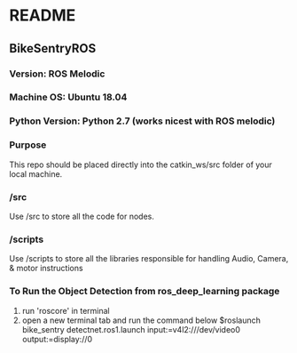 # README
## BikeSentryROS
### Version: ROS Melodic
### Machine OS: Ubuntu 18.04
### Python Version: Python 2.7 (works nicest with ROS melodic)
### Purpose
This repo should be placed directly into the catkin_ws/src folder of your local machine. 

### /src
Use /src to store all the code for nodes. 

### /scripts
Use /scripts to store all the libraries responsible for handling Audio, Camera, & motor instructions

### To Run the Object Detection from ros_deep_learning package
1. run 'roscore' in terminal
2. open a new terminal tab and run the command below
$roslaunch bike_sentry detectnet.ros1.launch input:=v4l2:///dev/video0 output:=display://0

